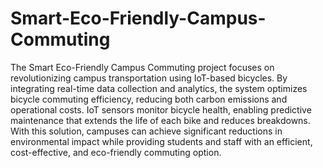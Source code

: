# Smart-Eco-Friendly-Campus-Commuting
The Smart Eco-Friendly Campus Commuting project focuses on revolutionizing campus transportation using IoT-based bicycles. By integrating real-time data collection and analytics, the system optimizes bicycle commuting efficiency, reducing both carbon emissions and operational costs. IoT sensors monitor bicycle health, enabling predictive maintenance that extends the life of each bike and reduces breakdowns. With this solution, campuses can achieve significant reductions in environmental impact while providing students and staff with an efficient, cost-effective, and eco-friendly commuting option.

